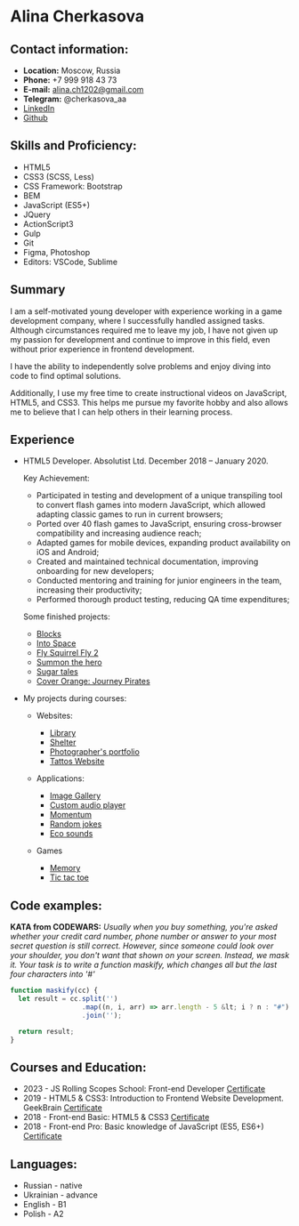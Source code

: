 # Alina Cherkasova

## Contact information:

- **Location:** Moscow, Russia
- **Phone:** +7 999 918 43 73
- **E-mail:** alina.ch1202@gmail.com
- **Telegram:** @cherkasova_aa
- [LinkedIn](https://www.linkedin.com/in/alinacherkasova/)
- [Github](https://github.com/cherkasovaa)

## Skills and Proficiency:

- HTML5
- CSS3 (SCSS, Less)
- CSS Framework: Bootstrap
- BEM
- JavaScript (ES5+)
- JQuery
- ActionScript3
- Gulp
- Git
- Figma, Photoshop
- Editors: VSCode, Sublime

## Summary

I am a self-motivated young developer with experience working in a game development company, where I successfully handled assigned tasks. Although circumstances required me to leave my job, I have not given up my passion for development and continue to improve in this field, even without prior experience in frontend development.

I have the ability to independently solve problems and enjoy diving into code to find optimal solutions.

Additionally, I use my free time to create instructional videos on JavaScript, HTML5, and CSS3. This helps me pursue my favorite hobby and also allows me to believe that I can help others in their learning process.

## Experience

- HTML5 Developer.
  Absolutist Ltd.
  December 2018 – January 2020.

  Key Achievement:

  - Participated in testing and development of a unique transpiling tool to convert flash games into modern JavaScript, which allowed adapting classic games to run in current browsers;
  - Ported over 40 flash games to JavaScript, ensuring cross-browser compatibility and increasing audience reach;
  - Adapted games for mobile devices, expanding product availability on iOS and Android;
  - Created and maintained technical documentation, improving onboarding for new developers;
  - Conducted mentoring and training for junior engineers in the team, increasing their productivity;
  - Performed thorough product testing, reducing QA time expenditures;

  Some finished projects:

  - [Blocks](https://wellgames.com/ru/free_online/blocks/)
  - [Into Space](https://wellgames.com/ru/free_online/into-space/)
  - [Fly Squirrel Fly 2](https://wellgames.com/ru/free_online/fly-squirrel-fly-2/)
  - [Summon the hero](https://wellgames.com/ru/free_online/summon-the-hero/)
  - [Sugar tales](https://wellgames.com/ru/free_online/sugar-tales/)
  - [Cover Orange: Journey Pirates](https://absolutist.com/online/cover-orange-journey-pirates/)

- My projects during courses:

  - Websites:

    - [Library](https://rolling-scopes-school.github.io/cherkasovaa-JSFEPRESCHOOL2023Q2/library/)
    - [Shelter](https://rolling-scopes-school.github.io/cherkasovaa-JSFE2022Q1/shelter/pages/main/)
    - [Photographer's portfolio](https://rolling-scopes-school.github.io/cherkasovaa-JSFEPRESCHOOL/portfolio/)
    - [Tattos Website](https://cherkasovaa.github.io/tattoo/)

  - Applications:

    - [Image Gallery](https://rolling-scopes-school.github.io/cherkasovaa-JSFEPRESCHOOL2023Q2/image-galery/)
    - [Custom audio player](https://rolling-scopes-school.github.io/cherkasovaa-JSFEPRESCHOOL2023Q2/audio-player/)
    - [Momentum](https://rolling-scopes-school.github.io/cherkasovaa-JSFE2021Q3/momentum/)
    - [Random jokes](https://rolling-scopes-school.github.io/cherkasovaa-JSFEPRESCHOOL/random-jokes/)
    - [Eco sounds](https://rolling-scopes-school.github.io/cherkasovaa-JSFEPRESCHOOL/eco-sounds)

  - Games
    - [Memory](https://rolling-scopes-school.github.io/cherkasovaa-JSFEPRESCHOOL2023Q2/memory-game/)
    - [Tic tac toe](https://rolling-scopes-school.github.io/cherkasovaa-JSFEPRESCHOOL/tic-tac-toe/)

## Code examples:

**KATA from CODEWARS:** _Usually when you buy something, you're asked whether your credit card number, phone number or answer to your most secret question is still correct. However, since someone could look over your shoulder, you don't want that shown on your screen. Instead, we mask it. Your task is to write a function maskify, which changes all but the last four characters into '#'_

```javascript
function maskify(cc) {
  let result = cc.split('')
                  .map((n, i, arr) => arr.length - 5 &lt; i ? n : "#")
                  .join('');

  return result;
}
```

## Courses and Education:

- 2023 - JS Rolling Scopes School:
  Front-end Developer
  [Certificate](https://app.rs.school/certificate/pb1lj66a)
- 2019 - HTML5 & CSS3:
  Introduction to Frontend Website Development. GeekBrain
  [Certificate](https://gb.ru/certificates/654907.en#)
- 2018 - Front-end Basic:
  HTML5 & CSS3
  [Certificate](https://admin.itschool-hillel.org/certificate/HISD46309649-en.png)
- 2018 - Front-end Pro:
  Basic knowledge of JavaScript (ES5, ES6+)
  [Certificate](https://admin.ithillel.ua/certificate/HISD59043827-en.pdf)

## Languages:

- Russian - native
- Ukrainian - advance
- English - B1
- Polish - A2

